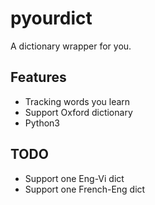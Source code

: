 # pyourdict

A dictionary wrapper for you.

## Features
- Tracking words you learn
- Support Oxford dictionary
- Python3

## TODO
- Support one Eng-Vi dict
- Support one French-Eng dict

